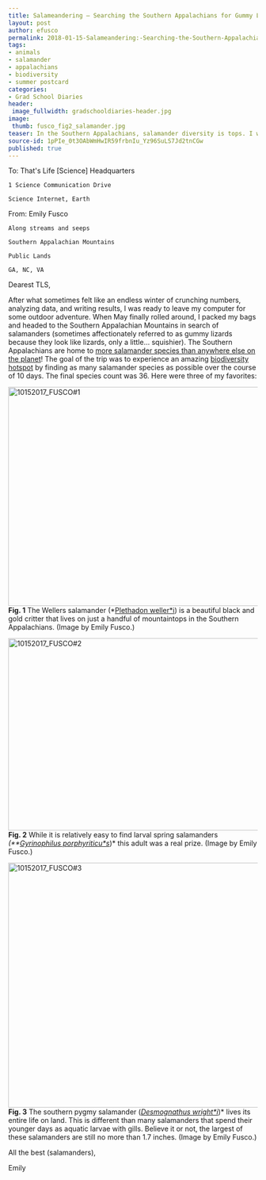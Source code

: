 ```yaml
---
title: Salameandering – Searching the Southern Appalachians for Gummy Lizards
layout: post
author: efusco
permalink: 2018-01-15-Salameandering:-Searching-the-Southern-Appalachians-for-Gummy-Lizards-EFusco.md
tags:
- animals
- salamander
- appalachians
- biodiversity
- summer postcard
categories:
- Grad School Diaries
header:
 image_fullwidth: gradschooldiaries-header.jpg
image:
 thumb: fusco_fig2_salamander.jpg
teaser: In the Southern Appalachians, salamander diversity is tops. I went to see how many species I could find.
source-id: 1pPIe_0t3OAbWmHwIR59frbnIu_Yz96SuLS7Jd2tnCGw
published: true
---
```

To: 	That's Life [Science] Headquarters

	1 Science Communication Drive

	Science Internet, Earth

From: 	Emily Fusco

	Along streams and seeps

	Southern Appalachian Mountains

	Public Lands

	GA, NC, VA

Dearest TLS,

After what sometimes felt like an endless winter of crunching numbers, analyzing data, and writing results, I was ready to leave my computer for some outdoor adventure. When May finally rolled around, I packed my bags and headed to the Southern Appalachian Mountains in search of salamanders (sometimes affectionately referred to as gummy lizards because they look like lizards, only a little… squishier). The Southern Appalachians are home to [more salamander species than anywhere else on the planet](http://highlandsbiological.org/nature-center/biodiversity-of-the-southern-appalachians/)! The goal of the trip was to experience an amazing [biodiversity hotspot](http://journals.plos.org/plosone/article?id=10.1371/journal.pone.0012189) by finding as many salamander species as possible over the course of 10 days. The final species count was 36. Here were three of my favorites:

<a data-flickr-embed="true"  href="https://www.flickr.com/photos/139839751@N06/37993951314/in/dateposted-friend/" title="10152017_FUSCO#1"><img src="https://farm5.staticflickr.com/4522/37993951314_fb70cf713b_z.jpg" width="640" height="442" alt="10152017_FUSCO#1"></a><script async src="//embedr.flickr.com/assets/client-code.js" charset="utf-8"></script>
**Fig. 1** The Wellers salamander (*[Plethadon weller*i](http://herpsofnc.org/wellers-salamander/)) is a beautiful black and gold critter that lives on just a handful of mountaintops in the Southern Appalachians. (Image by Emily Fusco.)

<a data-flickr-embed="true"  href="https://www.flickr.com/photos/139839751@N06/38679357052/in/dateposted-friend/" title="10152017_FUSCO#2"><img src="https://farm5.staticflickr.com/4525/38679357052_defdbaf9c8_z.jpg" width="640" height="388" alt="10152017_FUSCO#2"></a><script async src="//embedr.flickr.com/assets/client-code.js" charset="utf-8"></script>
**Fig. 2** While it is relatively easy to find larval spring salamanders *(**[Gyrinophilus porphyriticu*s](http://amphibiaweb.org/cgi/amphib_query?where-genus=Gyrinophilus&where-species=porphyriticus)*)* this adult was a real prize.  (Image by Emily Fusco.)

<a data-flickr-embed="true"  href="https://www.flickr.com/photos/139839751@N06/38679356772/in/dateposted-friend/" title="10152017_FUSCO#3"><img src="https://farm5.staticflickr.com/4571/38679356772_5aeeeac3c4_z.jpg" width="640" height="494" alt="10152017_FUSCO#3"></a><script async src="//embedr.flickr.com/assets/client-code.js" charset="utf-8"></script>
**Fig. 3** The southern pygmy salamander (*[Desmognathus wright*i](http://amphibiaweb.org/cgi/amphib_query?where-genus=Desmognathus&where-species=wrighti&account=amphibiaweb)*)* lives its entire life on land. This is different than many salamanders that spend their younger days as aquatic larvae with gills. Believe it or not, the largest of these salamanders are still no more than 1.7 inches. (Image by Emily Fusco.)

All the best (salamanders),

Emily

